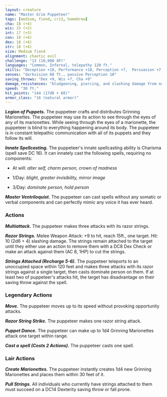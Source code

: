 ```yaml
---
layout: creature
name: "Master Grim Puppeteer"
tags: [medium, fiend, cr13, homebrew]
cha: 18 (+4)
wis: 15 (+2)
int: 17 (+3)
con: 18 (+4)
dex: 18 (+4)
str: 18 (+4)
size: Medium fiend
alignment: chaotic evil
challenge: "13 (10,000 XP)"
languages: "Common, Infernal, telepathy 120 ft."
skills: "Deception +10, Performance +10, Perception +7,  Persuasion +7, Sleight of Hand +9, Stealth +9"
senses: "darkvision 60 ft., passive Perception 10"
saving_throws: "Dex +9, Wis +7, Cha +9"
damage_resistances: "bludgeoning, piercing, and slashing damage from nonmagical, nonsilvered weapons"
speed: "30 ft."
hit_points: "144 (17d8 + 68)"
armor_class: "16 (natural armor)"
---
```


***Legion of Puppets.*** The puppeteer crafts and distributes
Grinning Marionettes. The puppeteer may use its
action to see through the eyes of any of its
marionettes. While seeing through the eyes of a
marionette, the puppeteer is blind to everything
happening around its body. The puppeteer is in
constant telepathic communication with all of its
puppets and they follow its will.

***Innate Spellcasting.*** The puppeteer's innate spellcasting
ability is Charisma (spell save DC 16). It can innately
cast the following spells, requiring no components:

* At will: <i>alter self, charm person, crown of madness</i>

* 1/Day: <i>blight, greater invisibility, mirror image</i>

* 3/Day: <i>dominate person, hold person</i>

***Master Ventriloquist.*** The puppeteer can cast spells
without any somatic or verbal components and can
perfectly mimic any voice it has ever heard.

### Actions

***Multiattack.*** The puppeteer makes three attacks with its
razor strings.

***Razor Strings.*** Melee Weapon Attack: +9 to hit, reach
15ft., one target. Hit: 10 (2d6 + 4) slashing damage. The strings remain attached to the target until they either use an action to remove them with a DC8 Dex Check or make an attack against them (AC 8, 1HP) to cut the strings.

***Strings Attached (Recharge 5-6).*** The puppeteer
teleports to an unoccupied space within 120 feet and
makes three attacks with its razor strings against a
single target, then casts dominate person on them. If at
least two of puppeteer's attacks hit, the target has
disadvantage on their saving throw against the spell.

### Legendary Actions

***Move.*** The puppeteer moves up to its speed without provoking opportunity attacks.

***Razor String Strike.*** The puppeteer makes one razor string attack. 

***Puppet Dance.*** The puppeteer can make up to 1d4 Grinning Marionettes attack one target within range.

***Cast a spell (Costs 2 Actions).*** The puppeteer casts one spell. 

### Lair Actions

***Create Marionettes.*** The puppeteer instantly creates 1d4 new Grinning Marionettes and places them within 30 feet of it.

***Pull Strings.*** All individuals who currently have strings attached to them must succeed on a DC14 Dexterity saving throw or fall prone.

